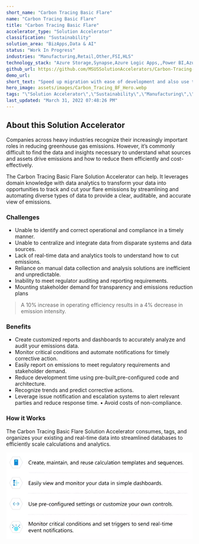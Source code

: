 ```yaml
---
short_name: "Carbon Tracing Basic Flare"
name: "Carbon Tracing Basic Flare"
title: "Carbon Tracing Basic Flare"
accelerator_type: "Solution Accelerator"
classification: "Sustainability"
solution_area: "BizApps,Data & AI"
status: "Work In Progress"
industries: "Manufacturing,Retail,Other,FSI,HLS"
technology_stack: "Azure Storage,Synapse,Azure Logic Apps,,Power BI,Azure IoT Hub"
github_url: https://github.com/MSUSSolutionAccelerators/Carbon-Tracing-Basic-Flare-Solution-Accelerator
demo_url: 
short_text: "Speed up migration with ease of development and also use the same for production deployment."
hero_image: assets/images/Carbon_Tracing_BF_Hero.webp
tags: "\"Solution Accelerator\",\"Sustainability\",\"Manufacturing\",\"Retail\",\"Other\",\"FSI\",\"HLS\",\"Azure Storage\",\"Synapse\",\"Azure Logic Apps,\",\"Power BI\",\"Azure IoT Hub\""
last_updated: "March 31, 2022 07:48:26 PM"
---
```

## About this Solution Accelerator

Companies across heavy industries recognize their increasingly important roles in reducing greenhouse gas emissions. However, it’s commonly difficult to find the data and insights necessary to understand what sources and assets drive emissions and how to reduce them efficiently and cost-effectively.

The Carbon Tracing Basic Flare Solution Accelerator can help. It leverages domain knowledge with data analytics to transform your data into opportunities to track and cut your flare emissions by streamlining and automating diverse types of data to provide a clear, auditable, and accurate view of emissions.

### Challenges

* Unable to identify and correct operational and compliance in a timely manner.
* Unable to centralize and integrate data from disparate systems and data sources.
* Lack of real-time data and analytics tools to understand how to cut emissions.
* Reliance on manual data collection and analysis solutions are inefficient and unpredictable.
* Inability to meet regulator auditing and reporting requirements.
* Mounting stakeholder demand for transparency and emissions reduction plans

> A 10% increase in operating efficiency results in a 4% decrease in emission intensity.

### Benefits

* Create customized reports and dashboards to accurately analyze and audit your emissions data.
* Monitor critical conditions and automate notifications for timely corrective action.
* Easily report on emissions to meet regulatory requirements and stakeholder demand.
* Reduce development time using pre-built,pre-configured code and architecture.
* Recognize trends and predict corrective actions.
* Leverage issue notification and escalation systems to alert relevant parties and reduce response time. • Avoid costs of non-compliance.

### How it Works

The Carbon Tracing Basic Flare Solution Accelerator consumes, tags, and organizes your existing and real-time data into streamlined databases to efficiently scale calculations and analytics.

![Carbon Tracing Basic Flare Flow](../assets/images/Carbon_Tracing_Wastewater_Flow.webp)